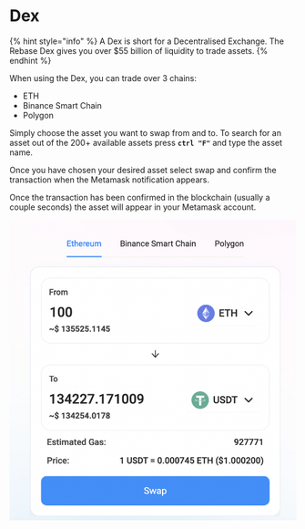# Dex

{% hint style="info" %}
A Dex is short for a Decentralised Exchange. The Rebase Dex gives you over $55 billion of liquidity to trade assets.&#x20;
{% endhint %}

When using the Dex, you can trade over 3 chains:&#x20;

* ETH&#x20;
* Binance Smart Chain&#x20;
* Polygon&#x20;

Simply choose the asset you want to swap from and to. To search for an asset out of the 200+ available assets press **`ctrl "F"`** and type the asset name.&#x20;

Once you have chosen your desired asset select swap and confirm the transaction when the Metamask notification appears.&#x20;

Once the transaction has been confirmed in the blockchain (usually a couple seconds) the asset will appear in your Metamask account.&#x20;

![](<../.gitbook/assets/Screenshot 2022-07-17 at 13.12.52.png>)

